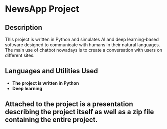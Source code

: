 <h1>NewsApp Project</h1>


<h2>Description</h2>
This project is written in Python and simulates AI and deep learning-based software designed to communicate with humans in their natural languages.
The main use of chatbot nowadays is to create a conversation with users on different sites.

<br />

<h2>Languages and Utilities Used</h2>

- <b>The project is written in Python </b> 
- <b>Deep learning</b>

<h2>Attached to the project is a presentation describing the project itself as well as a zip file containing the entire project.</h2>


